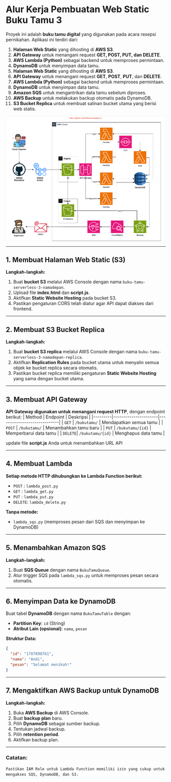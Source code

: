# Alur Kerja Pembuatan Web Static Buku Tamu 3

Proyek ini adalah **buku tamu digital** yang digunakan pada acara resepsi pernikahan. Aplikasi ini terdiri dari:
1. **Halaman Web Static** yang dihosting di **AWS S3**.
2. **API Gateway** untuk menangani request **GET, POST, PUT, dan DELETE**.
3. **AWS Lambda (Python)** sebagai backend untuk memproses permintaan.
4. **DynamoDB** untuk menyimpan data tamu.
1. **Halaman Web Static** yang dihosting di **AWS S3**.
2. **API Gateway** untuk menangani request **GET**, **POST**, **PUT**, dan **DELETE**.
3. **AWS Lambda (Python)** sebagai backend untuk memproses permintaan.
4. **DynamoDB** untuk menyimpan data tamu.
5. **Amazon SQS** untuk mengantrikan data tamu sebelum diproses.
6. **AWS Backup** untuk melakukan backup otomatis pada DynamoDB.
7. **S3 Bucket Replica** untuk membuat salinan bucket utama yang berisi web statis.

![Arsitektur](serverless-3.png)

---

## **1. Membuat Halaman Web Static (S3)**
**Langkah-langkah:**
1. Buat **bucket S3** melalui AWS Console dengan nama `buku-tamu-serverless-3-namadepan`.
2. Upload file **index.html** dan **script.js**.
3. Aktifkan **Static Website Hosting** pada bucket S3.
4. Pastikan pengaturan CORS telah diatur agar API dapat diakses dari frontend.

---

## **2. Membuat S3 Bucket Replica**
**Langkah-langkah:**
1. Buat **bucket S3 replica** melalui AWS Console dengan nama `buku-tamu-serverless-3-namadepan-replica`.
2. Aktifkan **Replication Rules** pada bucket utama untuk menyalin semua objek ke bucket replica secara otomatis.
3. Pastikan bucket replica memiliki pengaturan **Static Website Hosting** yang sama dengan bucket utama.

---

## **3. Membuat API Gateway**
**API Gateway digunakan untuk menangani request HTTP**, dengan endpoint berikut:
| Method  | Endpoint             | Deskripsi                   |
|---------|----------------------|-----------------------------|
| `GET`   | `/bukutamu/`                  | Mendapatkan semua tamu      |
| `POST`  | `/bukutamu/`                  | Menambahkan tamu baru       |
| `PUT`   | `/bukutamu/{id}`              | Memperbarui data tamu       |
| `DELETE`| `/bukutamu/{id}`              | Menghapus data tamu         |

update file **script.js** Anda untuk menambahkan URL API

---

## **4. Membuat Lambda**
**Setiap metode HTTP dihubungkan ke Lambda Function berikut:**
- `POST`  : `lambda_post.py`
- `GET`   : `lambda_get.py`
- `PUT`   : `lambda_put.py`
- `DELETE`: `lambda_delete.py`
  
**Tanpa metode:**
- `lambda_sqs.py` (memproses pesan dari SQS dan menyimpan ke DynamoDB)

---

## **5. Menambahkan Amazon SQS**
**Langkah-langkah:**
1. Buat **SQS Queue** dengan nama `BukuTamuQueue`.
2. Atur trigger SQS pada `lambda_sqs.py` untuk memproses pesan secara otomatis.

---

## **6. Menyimpan Data ke DynamoDB**
Buat tabel **DynamoDB** dengan nama `BukuTamuTable` dengan:
- **Partition Key**: `id` (String)
- **Atribut Lain (opsional)**: `nama`, `pesan`

**Struktur Data:**
```json
{
  "id": "1707898761",
  "nama": "Andi",
  "pesan": "Selamat menikah!"
}
```

---

## **7. Mengaktifkan AWS Backup untuk DynamoDB**
**Langkah-langkah:**
1. Buka **AWS Backup** di AWS Console.
2. Buat **backup plan** baru.
3. Pilih **DynamoDB** sebagai sumber backup.
4. Tentukan jadwal backup.
5. Pilih **retention period**.
6. Aktifkan backup plan.

---

### Catatan:
`Pastikan IAM Role untuk Lambda Function memiliki izin yang cukup untuk mengakses SQS, DynamoDB, dan S3.`
